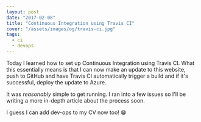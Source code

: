 ```yaml
---
layout: post
date: "2017-02-08"
title: "Continuous Integration using Travis CI"
cover: "/assets/images/og/travis-ci.jpg"
tags:
  - ci
  - devops
---
```


Today I learned how to set up Continuous Integration using Travis CI. What this essentially means is that I can now make an update to this website, push to GitHub and have Travis CI automatically trigger a build and if it's successful, deploy the update to Azure.

It was _reasonably_ simple to get running. I ran into a few issues so I'll be writing a more in-depth article about the process soon.

I guess I can add dev-ops to my CV now too! 😁
